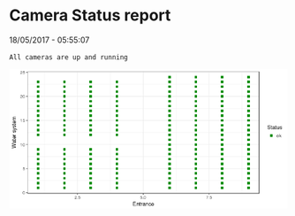 Camera Status report
================
18/05/2017 - 05:55:07

    All cameras are up and running

![](camreport_files/figure-markdown_github/unnamed-chunk-2-1.png)

